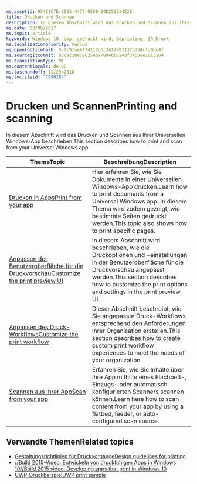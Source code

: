 ```yaml
---
ms.assetid: 95481C7E-E905-4477-955B-90D292634E2E
title: Drucken und Scannen
description: In diesem Abschnitt wird das Drucken und Scannen aus Ihrer Universellen Windows-App beschrieben.
ms.date: 02/08/2017
ms.topic: article
keywords: Windows 10, Uwp, gedruckt wird, 3dprinting, 3D-Druck
ms.localizationpriority: medium
ms.openlocfilehash: 5cfc91ae6f74117c6c3414691137b334cfd0dc4f
ms.sourcegitcommit: b5c9c18e70625ab770946b8243f3465ee1013184
ms.translationtype: MT
ms.contentlocale: de-DE
ms.lasthandoff: 11/29/2018
ms.locfileid: "7990383"
---
```

# <a name="printing-and-scanning"></a><span data-ttu-id="00ffb-104">Drucken und Scannen</span><span class="sxs-lookup"><span data-stu-id="00ffb-104">Printing and scanning</span></span>


<span data-ttu-id="00ffb-105">In diesem Abschnitt wird das Drucken und Scannen aus Ihrer Universellen Windows-App beschrieben.</span><span class="sxs-lookup"><span data-stu-id="00ffb-105">This section describes how to print and scan from your Universal Windows app.</span></span>

| <span data-ttu-id="00ffb-106">Thema</span><span class="sxs-lookup"><span data-stu-id="00ffb-106">Topic</span></span> | <span data-ttu-id="00ffb-107">Beschreibung</span><span class="sxs-lookup"><span data-stu-id="00ffb-107">Description</span></span> | 
|-------|-------------|
| [<span data-ttu-id="00ffb-108">Drucken in Apps</span><span class="sxs-lookup"><span data-stu-id="00ffb-108">Print from your app</span></span>](print-from-your-app.md) | <span data-ttu-id="00ffb-109">Hier erfahren Sie, wie Sie Dokumente in einer Universellen Windows-App drucken.</span><span class="sxs-lookup"><span data-stu-id="00ffb-109">Learn how to print documents from a Universal Windows app.</span></span> <span data-ttu-id="00ffb-110">In diesem Thema wird zudem gezeigt, wie bestimmte Seiten gedruckt werden.</span><span class="sxs-lookup"><span data-stu-id="00ffb-110">This topic also shows how to print specific pages.</span></span> |
| [<span data-ttu-id="00ffb-111">Anpassen der Benutzeroberfläche für die Druckvorschau</span><span class="sxs-lookup"><span data-stu-id="00ffb-111">Customize the print preview UI</span></span>](customize-the-print-preview-ui.md) | <span data-ttu-id="00ffb-112">In diesem Abschnitt wird beschrieben, wie die Druckoptionen und -einstellungen in der Benutzeroberfläche für die Druckvorschau angepasst werden.</span><span class="sxs-lookup"><span data-stu-id="00ffb-112">This section describes how to customize the print options and settings in the print preview UI.</span></span> |
| [<span data-ttu-id="00ffb-113">Anpassen des Druck-Workflows</span><span class="sxs-lookup"><span data-stu-id="00ffb-113">Customize the print workflow</span></span>](print-workflow-customize.md) | <span data-ttu-id="00ffb-114">Dieser Abschnitt beschreibt, wie Sie angepasste Druck-Workflows entsprechend den Anforderungen Ihrer Organisation erstellen.</span><span class="sxs-lookup"><span data-stu-id="00ffb-114">This section describes how to create custom print workflow experiences to meet the needs of your organization.</span></span>  |
| [<span data-ttu-id="00ffb-115">Scannen aus Ihrer App</span><span class="sxs-lookup"><span data-stu-id="00ffb-115">Scan from your app</span></span>](scan-from-your-app.md) | <span data-ttu-id="00ffb-116">Erfahren Sie, wie Sie Inhalte über Ihre App mithilfe eines Flachbett-, Einzugs- oder automatisch konfigurierten Scanners scannen können.</span><span class="sxs-lookup"><span data-stu-id="00ffb-116">Learn here how to scan content from your app by using a flatbed, feeder, or auto-configured scan source.</span></span>|

## <a name="related-topics"></a><span data-ttu-id="00ffb-117">Verwandte Themen</span><span class="sxs-lookup"><span data-stu-id="00ffb-117">Related topics</span></span>

* [<span data-ttu-id="00ffb-118">Gestaltungsrichtlinien für Druckvorgänge</span><span class="sxs-lookup"><span data-stu-id="00ffb-118">Design guidelines for printing</span></span>](https://msdn.microsoft.com/library/windows/apps/Hh868178)
* [<span data-ttu-id="00ffb-119">//Build 2015-Video: Entwickeln von druckfähigen Apps in Windows 10</span><span class="sxs-lookup"><span data-stu-id="00ffb-119">//Build 2015 video: Developing apps that print in Windows 10</span></span>](https://channel9.msdn.com/Events/Build/2015/2-94)
* [<span data-ttu-id="00ffb-120">UWP-Druckbeispiel</span><span class="sxs-lookup"><span data-stu-id="00ffb-120">UWP print sample</span></span>](http://go.microsoft.com/fwlink/p/?LinkId=619984)
 

